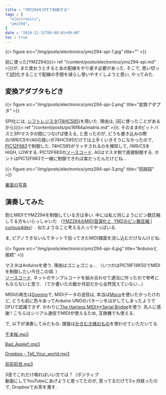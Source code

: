 ```yaml
---
title : "YMZ294をSPIで制御する"
tags : [
  "electronics",
  "ymz294",
]
date : "2018-12-31T09:08:01+09:00"
toc : true
---
```


{{< figure src="/img/posts/electronics/ymz294-spi-1.jpg" title="" >}}

前に使った[YMZ294]({{< ref "/content/posts/electronics/ymz294-spi.md" >}})が, 
また使おうとするとあの配線をやり直す必要があった. 
そこで, 思い切って[SPI](https://ja.wikipedia.org/wiki/%E3%82%B7%E3%83%AA%E3%82%A2%E3%83%AB%E3%83%BB%E3%83%9A%E3%83%AA%E3%83%95%E3%82%A7%E3%83%A9%E3%83%AB%E3%83%BB%E3%82%A4%E3%83%B3%E3%82%BF%E3%83%95%E3%82%A7%E3%83%BC%E3%82%B9)化することで配線の手間を減らし使いやすくしようと思い, やってみた.   
<!--more-->

## 変換アダプタもどき

{{< figure src="/img/posts/electronics/ymz294-spi-2.png" title="変換アダプタ" >}}

SPI化には, [シフトレジスタ(74HC595)](http://akizukidenshi.com/catalog/g/gI-08605/)を用いた. 
理由は, [前に使ったことがあるから]({{< ref "/content/posts/pic16f84a/matrix.md" >}}). 
そのまま8ビットバスとSPIマスタの間につなげば使える, と思ったのが, 
どうも書き込みの際の/WR/CSや/A0の扱いが74HC595だけでは上手くいきそうになかったので, 
[PIC12F683](http://akizukidenshi.com/catalog/g/gI-00801/)で制御した. 
74HC595がラッチされるのを検知して, /WR/CSをHIGH, LOWする. 
PIC12F683の[ソースコード](https://gist.github.com/ha2zakura/943d75f813021092b6f4207b43e41da1). 
A0はマスタ側で直接制御する. ホントはPIC12F683で一緒に制御できれば楽だったんだけどね...  

{{< figure src="/img/posts/electronics/ymz294-spi-3.png" title="回路図" >}}

[裏面の写真](https://drive.google.com/uc?export=view&id=1FQ-ZkQqab4ziOb6fYMW-gDd6vvcevCin)

## 演奏してみた

割とMIDIでYMZ294を制御している方は多い. 
中には私と同じようにピン数圧縮してる方もいらっしゃいた
（[YMZ294のMIDI音源化と, YMZのピン数圧縮 | curious4dev](http://curious4dev.mydns.jp/post-1184/)）. 
似たようなこと考える人ってやっぱいる.   

ま, ピアノできないんでネットで拾ってきたMIDI譜面を流し込むだけなんけどね.   

{{< figure src="/img/posts/electronics/ymz294-spi-4.jpg" title="Arduinoと接続" >}}


マスタはArduinoを使う. 理由はゴニョゴニョ...
（いつかはPIC18F14K50でMIDIを制御したい今日この頃. ）  
[ソースコード](https://gist.github.com/ha2zakura/003ec66c355f43848eb86c17d77cc453). 
ネットのサンプルコードを組み合わせて適当に作ったので参考にもならないと思う. 
（てか書いたの数か月前だから全然覚えていない...）  

MIDIの再生は[Domino](http://takabosoft.com/domino)で, MIDIデータの送信は, 
本当は[Moco](http://morecatlab.akiba.coocan.jp/lab/index.php/aruino/midi-firmware-for-arduino-uno-moco/)を使いたかったけれど, 
どうも前に色々あってArduino UNOのパターンをはがしてしまったようでDFUで認識できず. 
かわりに[The Hairless MIDI<->Serial Bridge](http://projectgus.github.io/hairless-midiserial/)を使う. 
先人に感謝 ! こちらはシリアル通信でMIDIが使えるため, 互換機でも使える. 

で, 以下が演奏してみたもの. 譜面は[かきむき様のもの](http://kakimuki.blog91.fc2.com/blog-entry-6.html)を使わせていただいてる. 

[千本桜.mp3](https://www.dropbox.com/s/ingke1lf3zb9ivt/%E5%8D%83%E6%9C%AC%E6%A1%9C.mp3?dl=0)

[Bad_Apple!!.mp3](https://www.dropbox.com/s/kxlt83dpht7spfb/Bad_Apple%21%21.mp3?dl=0)

[Dropbox - Tell_Your_world.mp3](https://www.dropbox.com/s/6cz3p3q5474jks5/Tell_Your_world.mp3?dl=0)

[前前前世.mp3](https://www.dropbox.com/s/f9la8zauqoykorf/%E5%89%8D%E5%89%8D%E5%89%8D%E4%B8%96.mp3?dl=0)

3音でこれだけ鳴ればいい方では？（ポジティブ  
動画にしてYouTubeにあげようと思ってたのが, 思ってるだけで3ヶ月経ったので, Dropboxでお茶を濁す. 
